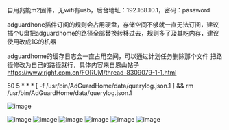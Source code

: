 自用兆能m2固件，无wifi有usb，后台地址：192.168.10.1，密码：password

adguardhone插件订阅的规则会占用硬盘，存储空间不够就一直无法订阅，建议插个U盘把adguardhome的路径全部替换转移过去，规则多了及其吃内存，建议使用改成1G的机器

adguardhome的缓存日志会一直占用空间，可以通过计划任务删除那个文件  把路径修改为自己的路径就行，具体内容来自恩山帖子 https://www.right.com.cn/FORUM/thread-8309079-1-1.html

50 5 * * * [ -f /usr/bin/AdGuardHome/data/querylog.json.1 ] && rm /usr/bin/AdGuardHome/data/querylog.json.1   

![image](https://github.com/lfsakura0/Actions-ipq6000-mt798x-openwrt/assets/135017778/bd331458-57bf-4c5d-b19b-0937c2746ccf)

![image](https://github.com/lfsakura0/Actions-ipq6000-mt798x-openwrt/assets/135017778/a17411a7-9873-411e-97a9-782f544fe2a3)
![image](https://github.com/lfsakura0/Actions-ipq6000-mt798x-openwrt/assets/135017778/3e01d9fd-a2a0-4137-bd0a-dfc6f85b8f5b)
![image](https://github.com/lfsakura0/Actions-ipq6000-mt798x-openwrt/assets/135017778/12e946d3-49f9-478f-a97b-9b2de43611d3)
![image](https://github.com/lfsakura0/Actions-ipq6000-mt798x-openwrt/assets/135017778/5144595a-02d4-427f-9295-568db861c252)
![image](https://github.com/lfsakura0/Actions-ipq6000-mt798x-openwrt/assets/135017778/40aba043-5e1a-4834-89a5-7eed98503098)
![image](https://github.com/lfsakura0/Actions-ipq6000-mt798x-openwrt/assets/135017778/6b2de639-e252-41c7-9a12-1c824d3ce04f)






